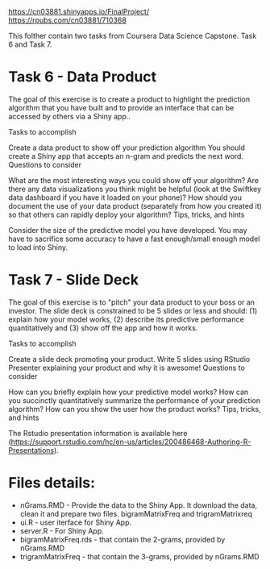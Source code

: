https://cn03881.shinyapps.io/FinalProject/  
https://rpubs.com/cn03881/710368

This folther contain two tasks from Coursera Data Science Capstone. Task 6 and Task 7.

# Task 6 - Data Product
The goal of this exercise is to create a product to highlight the prediction algorithm that you have built and to provide an interface that can be accessed by others via a Shiny app..

Tasks to accomplish

Create a data product to show off your prediction algorithm You should create a Shiny app that accepts an n-gram and predicts the next word.
Questions to consider

What are the most interesting ways you could show off your algorithm?
Are there any data visualizations you think might be helpful (look at the Swiftkey data dashboard if you have it loaded on your phone)?
How should you document the use of your data product (separately from how you created it) so that others can rapidly deploy your algorithm?
Tips, tricks, and hints

Consider the size of the predictive model you have developed. You may have to sacrifice some accuracy to have a fast enough/small enough model to load into Shiny. 

# Task 7 - Slide Deck
The goal of this exercise is to "pitch" your data product to your boss or an investor. The slide deck is constrained to be 5 slides or less and should: (1) explain how your model works, (2) describe its predictive performance quantitatively and (3) show off the app and how it works. 

Tasks to accomplish

Create a slide deck promoting your product. Write 5 slides using RStudio Presenter explaining your product and why it is awesome!
Questions to consider

How can you briefly explain how your predictive model works?
How can you succinctly quantitatively summarize the performance of your prediction algorithm?
How can you show the user how the product works?
Tips, tricks, and hints

The Rstudio presentation information is available here (https://support.rstudio.com/hc/en-us/articles/200486468-Authoring-R-Presentations). 

# Files details:
 - nGrams.RMD - Provide the data to the Shiny App. It download the data, clean it and prepare two files. bigramMatrixFreq and trigramMatrixreq
 - ui.R - user iterface for Shiny App.
 - server.R - For Shiny App.
 - bigramMatrixFreq.rds - that contain the 2-grams, provided by nGrams.RMD
 - trigramMatrixFreq - that contain the 3-grams, provided by nGrams.RMD
